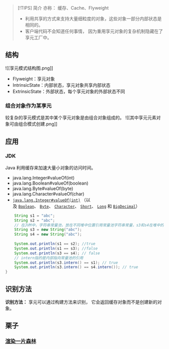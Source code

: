 > [!TIPS] 简介
> 亦称： 缓存、Cache、Flyweight
> * 利用共享的方式来支持大量细粒度的对象，这些对象一部分内部状态是相同的。
> * 客户端代码不会知道任何事情， 因为重用享元对象的复杂机制隐藏在了享元工厂中。

## 结构
![[享元模式结构图.png]]
- Flyweight：享元对象
- IntrinsicState：内部状态，享元对象共享内部状态
- ExtrinsicState：外部状态，每个享元对象的外部状态不同

### 组合对象作为某享元
较复杂的享元模式是其中某个享元对象是由组合对象组成的。
![[其中享元元素对象可由组合模式创建.png]]




## 应用
### JDK
Java 利用缓存来加速大量小对象的访问时间。
- java.lang.Integer#valueOf(int)
- java.lang.Boolean#valueOf(boolean)
- java.lang.Byte#valueOf(byte)
- java.lang.Character#valueOf(char)
- [`java.lang.Integer#valueOf(int)`](http://docs.oracle.com/javase/8/docs/api/java/lang/Integer.html#valueOf-int-) （以及 [`Boolean`](http://docs.oracle.com/javase/8/docs/api/java/lang/Boolean.html#valueOf-boolean-)、 [`Byte`](http://docs.oracle.com/javase/8/docs/api/java/lang/Byte.html#valueOf-byte-)、 [`Character`](http://docs.oracle.com/javase/8/docs/api/java/lang/Character.html#valueOf-char-)、 [`Short`](http://docs.oracle.com/javase/8/docs/api/java/lang/Short.html#valueOf-short-)、 [`Long`](http://docs.oracle.com/javase/8/docs/api/java/lang/Long.html#valueOf-long-) 和 [`Big­Decimal`](https://docs.oracle.com/javase/8/docs/api/java/math/BigDecimal.html#valueOf-long-int-)）
```java
    String s1 = "abc";  
    String s2 = "abc";  
    // 在JVM中，字符串常量池，放在不同堆中位置引用常量池字符串常量，s3和s4在堆中的对常量池引用是不一样的。
    String s3 = new String("abc");  
    String s4 = new String("abc");  
  
    System.out.println(s1 == s2); //true  
    System.out.println(s1 == s3); //false  
    System.out.println(s3 == s4); // false  
    // intern指的是内部指向常量池的引用   
    System.out.println(s3.intern() == s1); // true  
    System.out.println(s3.intern() == s4.intern()); // true  
}
```

## 识别方法
**识别方法：** 享元可以通过构建方法来识别， 它会返回缓存对象而不是创建新的对象。

## 栗子
### [渲染一片森林](代码栗子.md#渲染一片森林)